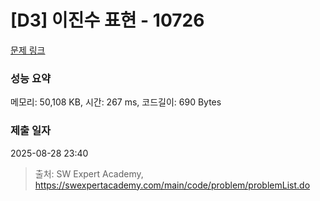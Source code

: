 # [D3] 이진수 표현 - 10726 

[문제 링크](https://swexpertacademy.com/main/code/problem/problemDetail.do?contestProbId=AXRSXf_a9qsDFAXS) 

### 성능 요약

메모리: 50,108 KB, 시간: 267 ms, 코드길이: 690 Bytes

### 제출 일자

2025-08-28 23:40



> 출처: SW Expert Academy, https://swexpertacademy.com/main/code/problem/problemList.do